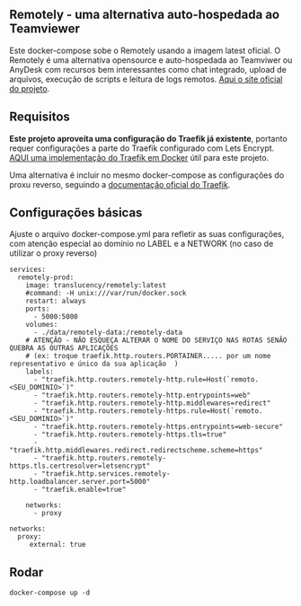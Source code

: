 ## Remotely - uma alternativa auto-hospedada ao Teamviewer
Este docker-compose sobe o Remotely usando a imagem latest oficial. O Remotely é uma alternativa opensource e auto-hospedada ao Teamviwer ou AnyDesk com recursos bem interessantes como chat integrado, upload de arquivos, execução de scripts e leitura de logs remotos. [Aqui o site oficial do projeto](https://remotely.one/).

## Requisitos
**Este projeto aproveita uma configuração do Traefik já existente**, portanto requer configurações a parte do Traefik configurado com Lets Encrypt. [AQUI uma implementação do Traefik em Docker](https://github.com/ifrs-sertao/traefik-letsencrypt) útil para este projeto.

Uma alternativa é incluir no mesmo docker-compose as configurações do proxu reverso, seguindo a [documentação oficial do Traefik](https://doc.traefik.io/traefik/user-guides/docker-compose/basic-example/).

## Configurações básicas
Ajuste o arquivo docker-compose.yml para refletir as suas configurações, com atenção especial ao domínio no LABEL e a NETWORK (no caso de utilizar o proxy reverso)
```shell
services:
  remotely-prod:
    image: translucency/remotely:latest
    #command: -H unix:///var/run/docker.sock
    restart: always
    ports:
      - 5000:5000
    volumes:
      - ./data/remotely-data:/remotely-data
    # ATENÇÂO - NÂO ESQUEÇA ALTERAR O NOME DO SERVIÇO NAS ROTAS SENÃO QUEBRA AS OUTRAS APLICAÇÕES 
    # (ex: troque traefik.http.routers.PORTAINER..... por um nome representativo e único da sua aplicação  ) 
    labels:
      - "traefik.http.routers.remotely-http.rule=Host(`remoto.<SEU_DOMINIO>`)"
      - "traefik.http.routers.remotely-http.entrypoints=web"
      - "traefik.http.routers.remotely-http.middlewares=redirect"
      - "traefik.http.routers.remotely-https.rule=Host(`remoto.<SEU_DOMINIO>`)"
      - "traefik.http.routers.remotely-https.entrypoints=web-secure"
      - "traefik.http.routers.remotely-https.tls=true"
      - "traefik.http.middlewares.redirect.redirectscheme.scheme=https"
      - "traefik.http.routers.remotely-https.tls.certresolver=letsencrypt"
      - "traefik.http.services.remotely-http.loadbalancer.server.port=5000"
      - "traefik.enable=true"

    networks:
      - proxy

networks:
  proxy:
     external: true

```
## Rodar

```shell
docker-compose up -d
```
